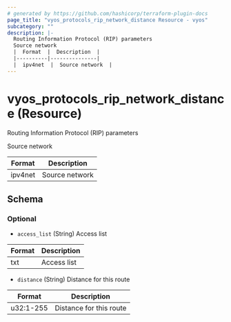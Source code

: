 ```yaml
---
# generated by https://github.com/hashicorp/terraform-plugin-docs
page_title: "vyos_protocols_rip_network_distance Resource - vyos"
subcategory: ""
description: |-
  Routing Information Protocol (RIP) parameters
  Source network
  |  Format  |  Description  |
  |----------|---------------|
  |  ipv4net  |  Source network  |
---
```


# vyos_protocols_rip_network_distance (Resource)

Routing Information Protocol (RIP) parameters

Source network

|  Format  |  Description  |
|----------|---------------|
|  ipv4net  |  Source network  |



<!-- schema generated by tfplugindocs -->
## Schema

### Optional

- `access_list` (String) Access list

|  Format  |  Description  |
|----------|---------------|
|  txt  |  Access list  |
- `distance` (String) Distance for this route

|  Format  |  Description  |
|----------|---------------|
|  u32:1-255  |  Distance for this route  |
